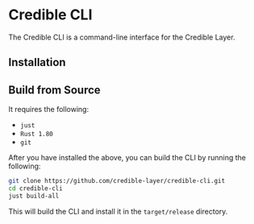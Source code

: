 # Credible CLI

The Credible CLI is a command-line interface for the Credible Layer.

## Installation

## Build from Source

It requires the following:

  - `just`
  - `Rust 1.80`
  - `git`

After you have installed the above, you can build the CLI by running the following:

```bash
git clone https://github.com/credible-layer/credible-cli.git
cd credible-cli
just build-all
```

This will build the CLI and install it in the `target/release` directory.
